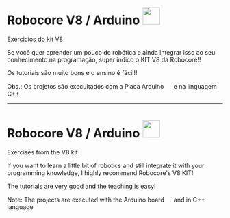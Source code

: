 # Robocore V8 / Arduino  <img height="40em" src="https://icongr.am/fontawesome/android.svg?size=128&color=ffffff"/>  

 Exercicios do kit V8

Se você quer aprender um pouco de robótica e ainda integrar isso ao seu conhecimento na programação, super indico o KIT V8 da Robocore!!

Os tutoriais são muito bons e o ensino é fácil!!


Obs.:  Os projetos são execultados com a Placa Arduino <img height="15em" src="https://icongr.am/entypo/500px-with-circle.svg?size=128&color=ffffff"/>   e na linguagem C++

___________________________

# Robocore V8 / Arduino  <img height="40em" src="https://icongr.am/fontawesome/android.svg?size=128&color=ffffff"/>  

 Exercises from the V8 kit

If you want to learn a little bit of robotics and still integrate it with your programming knowledge, I highly recommend Robocore's V8 KIT!

The tutorials are very good and the teaching is easy!


Note: The projects are executed with the Arduino board <img height="15em" src="https://icongr.am/entypo/500px-with-circle.svg?size=128&color=ffffff"/> and in C++ language


